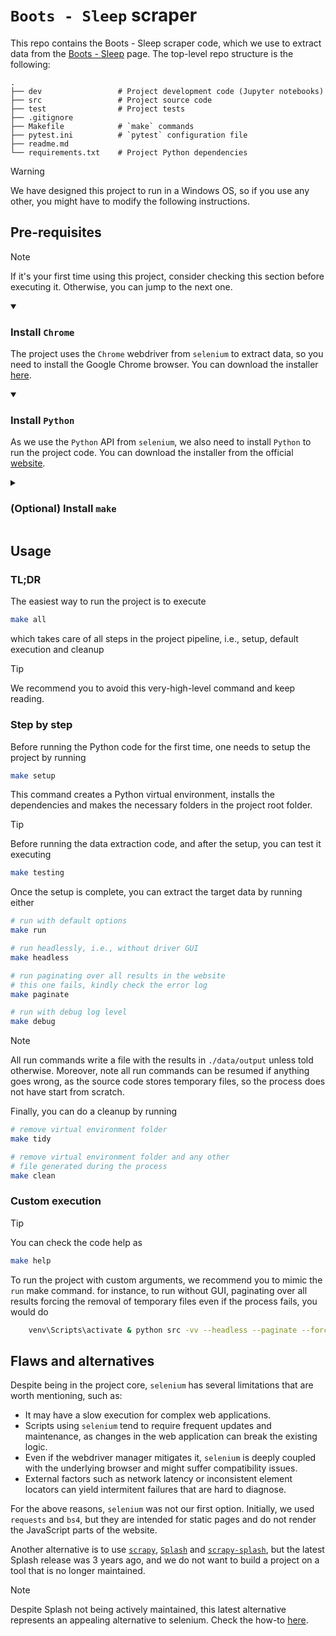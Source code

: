 # `Boots - Sleep` scraper

This repo contains the Boots - Sleep scraper code, which we use to extract data from the [Boots - Sleep]((https://www.boots.com/health-pharmacy/medicines-treatments/sleep)) page. The top-level repo structure is the following:
```
.
├── dev                 # Project development code (Jupyter notebooks)
├── src                 # Project source code
├── test                # Project tests               
├── .gitignore 
├── Makefile            # `make` commands
├── pytest.ini          # `pytest` configuration file
├── readme.md                  
└── requirements.txt    # Project Python dependencies
```
> [!WARNING]
> We have designed this project to run in a Windows OS, so if you use any other, you might have to modify the following instructions.

## Pre-requisites

> [!NOTE]
> If it's your first time using this project, consider checking this section before executing it. Otherwise, you can jump to the next one.
</summary>

<details open>
<summary><h3>Install <code>Chrome</code></h4></summary>

The project uses the `Chrome` webdriver from `selenium` to extract data, so you need to install the Google Chrome browser. You can download the installer [here](https://support.google.com/chrome/answer/95346?hl=en).
</details>

<details open>
<summary><h3>Install <code>Python</code></h4></summary>

As we use the `Python` API from `selenium`, we also need to install `Python` to run the project code. You can download the installer from the official [website](https://www.python.org/downloads/).
</details>

<details>
<summary><h3>(Optional) Install <code>make</code></h4></summary>

The instructions provided to run this project use `make`, so we recommend you to also install it. To do so in Windows, you need to [install choco](https://chocolatey.org/install), and use `choco` to [install make](https://community.chocolatey.org/packages/make).

Then, you can test `make` running
```
make --version
```
</details>

</details>

## Usage

### TL;DR
The easiest way to run the project is to execute
```bash
make all
```
which takes care of all steps in the project pipeline, i.e., setup, default execution and cleanup

> [!TIP]
> We recommend you to avoid this very-high-level command and keep reading.

### Step by step
Before running the Python code for the first time, one needs to setup the project by running
```bash
make setup
```
This command creates a Python virtual environment, installs the dependencies and makes the necessary folders in the project root folder.

> [!TIP]
> Before running the data extraction code, and after the setup, you can test it executing
> ```bash
> make testing
> ```

Once the setup is complete, you can extract the target data by running either
```bash
# run with default options
make run

# run headlessly, i.e., without driver GUI
make headless

# run paginating over all results in the website
# this one fails, kindly check the error log
make paginate

# run with debug log level
make debug
```

> [!NOTE]
> All run commands write a file with the results in `./data/output` unless told otherwise. Moreover, note all run commands can be resumed if anything goes wrong, as the source code stores temporary files, so the process does not have start from scratch.

Finally, you can do a cleanup by running
```bash
# remove virtual environment folder
make tidy

# remove virtual environment folder and any other
# file generated during the process
make clean
```

### Custom execution

> [!TIP]
> You can check the code help as
> ```bash
> make help
> ```

To run the project with custom arguments, we recommend you to mimic the `run` make command. for instance, to run without GUI, paginating over all results forcing the removal of temporary files even if the process fails, you would do
```bash
    venv\Scripts\activate & python src -vv --headless --paginate --force-remove
```

## Flaws and alternatives

Despite being in the project core, `selenium` has several limitations that are worth mentioning, such as:
- It may have a slow execution for complex web applications.
- Scripts using `selenium` tend to require frequent updates and maintenance, as changes in the web application can break the existing logic.
- Even if the webdriver manager mitigates it, `selenium` is deeply coupled with the underlying browser and might suffer compatibility issues.
- External factors such as network latency or inconsistent element locators can yield intermitent failures that are hard to diagnose.

For the above reasons, `selenium` was not our first option. Initially, we used  `requests` and `bs4`, but they are intended for static pages and do not render the JavaScript parts of the website.

Another alternative is to use [`scrapy`](https://scrapy.org/), [`Splash`](https://splash.readthedocs.io/en/latest/index.html) and [`scrapy-splash`](https://github.com/scrapy-plugins/scrapy-splash), but the latest Splash release was 3 years ago, and we do not want to build a project on a tool that is no longer maintained.

> [!NOTE]
> Despite Splash not being actively maintained, this latest alternative represents an appealing alternative to selenium. Check the how-to [here](https://scrapeops.io/python-scrapy-playbook/scrapy-splash/).
